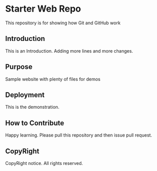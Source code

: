 # Starter Web Repo

This repository is for showing how Git and GitHub work

## Introduction

This is an Introduction. Adding more lines and more changes.

## Purpose

Sample website with plenty of files for demos

## Deployment
This is the demonstration.

## How to Contribute

Happy learning. Please pull this repository and then issue pull request.

## CopyRight

CopyRight notice. All rights reserved.